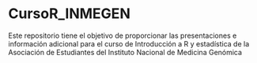 # CursoR_INMEGEN
Este repositorio tiene el objetivo de proporcionar las presentaciones e información adicional para el curso de Introducción a R y estadística de la Asociación de Estudiantes del Instituto Nacional de Medicina Genómica
